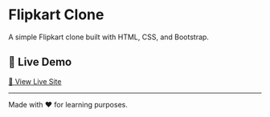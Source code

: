 # Flipkart Clone

A simple Flipkart clone built with HTML, CSS, and Bootstrap.

## 🚀 Live Demo

[🔗 View Live Site](https://flipkart-clone-omega-tan.vercel.app/)

---

Made with ❤️ for learning purposes.
